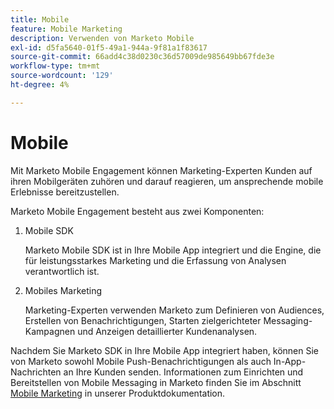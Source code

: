 ```yaml
---
title: Mobile
feature: Mobile Marketing
description: Verwenden von Marketo Mobile
exl-id: d5fa5640-01f5-49a1-944a-9f81a1f83617
source-git-commit: 66add4c38d0230c36d57009de985649bb67fde3e
workflow-type: tm+mt
source-wordcount: '129'
ht-degree: 4%

---
```


# Mobile

Mit Marketo Mobile Engagement können Marketing-Experten Kunden auf ihren Mobilgeräten zuhören und darauf reagieren, um ansprechende mobile Erlebnisse bereitzustellen.

Marketo Mobile Engagement besteht aus zwei Komponenten:

1. Mobile SDK

   Marketo Mobile SDK ist in Ihre Mobile App integriert und die Engine, die für leistungsstarkes Marketing und die Erfassung von Analysen verantwortlich ist.

1. Mobiles Marketing

   Marketing-Experten verwenden Marketo zum Definieren von Audiences, Erstellen von Benachrichtigungen, Starten zielgerichteter Messaging-Kampagnen und Anzeigen detaillierter Kundenanalysen.

Nachdem Sie Marketo SDK in Ihre Mobile App integriert haben, können Sie von Marketo sowohl Mobile Push-Benachrichtigungen als auch In-App-Nachrichten an Ihre Kunden senden. Informationen zum Einrichten und Bereitstellen von Mobile Messaging in Marketo finden Sie im Abschnitt [Mobile Marketing](https://experienceleague.adobe.com/de/docs/marketo/using/product-docs/mobile-marketing/admin/add-a-mobile-app) in unserer Produktdokumentation.
